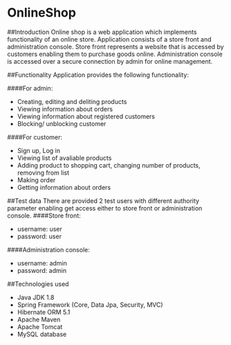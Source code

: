 # OnlineShop
##Introduction
Online shop is a web application which implements functionality of an online store. Application consists of a store front and administration console.
Store front represents a website that is accessed by customers enabling them to purchase goods online. Administration console is accessed over a secure connection by admin for online management.

##Functionality
Application provides the following functionality:

####For admin:
- Creating, editing and deliting products
- Viewing information about orders
- Viewing information about registered customers
- Blocking/ unblocking customer

####For customer: 
- Sign up, Log in
- Viewing list of avaliable products
- Adding product to shopping cart, changing number of products, removing from list
- Making order
- Getting information about orders

##Test data
There are provided 2 test users with different authority parameter enabling get access either to store front or administration console.
####Store front: 
- username: user
- password: user

####Administration console:
- username: admin
- password: admin

##Technologies used
- Java JDK 1.8
- Spring Framework (Core, Data Jpa, Security, MVC)
- Hibernate ORM 5.1
- Apache Maven 
- Apache Tomcat
- MySQL database




